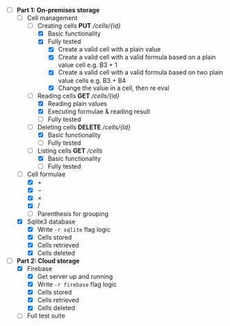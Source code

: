- [ ] **Part 1: On-premises storage**
	- [ ] Cell management
		- [ ] Creating cells **PUT** */cells/{id}*
			- [x] Basic functionality
			- [x] Fully tested
				- [x] Create a valid cell with a plain value
				- [x] Create a valid cell with a valid formula based on a plain value cell e.g. B3 + 1
				- [x] Create a valid cell with a valid formula based on two plain value cells e.g. B3 + B4
				- [x] Change the value in a cell, then re eval
		- [ ] Reading cells **GET** */cells/{id}*
			- [x] Reading plain values
			- [x] Executing formulae & reading result
			- [ ] Fully tested
		- [ ] Deleting cells **DELETE** */cells/{id}*
			- [x] Basic functionality
			- [ ] Fully tested
		- [ ] Listing cells **GET** */cells*
			- [x] Basic functionality
			- [ ] Fully tested
	- [ ] Cell formulae
		- [x] $+$
		- [x] $-$
		- [x] $\times$
		- [x] $/$
		- [ ] Parenthesis for grouping
	- [x] Sqlite3 database
		- [x] Write `-r sqlite` flag logic
		- [x] Cells stored
		- [x] Cells retrieved
		- [x] Cells deleted
- [ ] **Part 2: Cloud storage**
	- [x] Firebase
		- [x] Get server up and running
		- [x] Write `-r firebase` flag logic
		- [x] Cells stored
		- [x] Cells retrieved
		- [x] Cells deleted
	- [ ] Full test suite